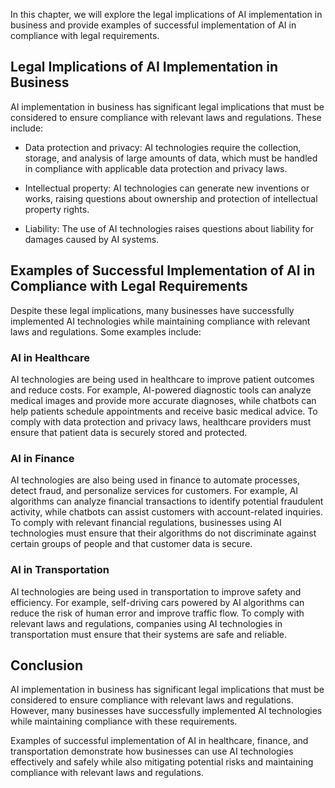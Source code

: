 
In this chapter, we will explore the legal implications of AI implementation in business and provide examples of successful implementation of AI in compliance with legal requirements.

Legal Implications of AI Implementation in Business
---------------------------------------------------

AI implementation in business has significant legal implications that must be considered to ensure compliance with relevant laws and regulations. These include:

* Data protection and privacy: AI technologies require the collection, storage, and analysis of large amounts of data, which must be handled in compliance with applicable data protection and privacy laws.

* Intellectual property: AI technologies can generate new inventions or works, raising questions about ownership and protection of intellectual property rights.

* Liability: The use of AI technologies raises questions about liability for damages caused by AI systems.

Examples of Successful Implementation of AI in Compliance with Legal Requirements
---------------------------------------------------------------------------------

Despite these legal implications, many businesses have successfully implemented AI technologies while maintaining compliance with relevant laws and regulations. Some examples include:

### AI in Healthcare

AI technologies are being used in healthcare to improve patient outcomes and reduce costs. For example, AI-powered diagnostic tools can analyze medical images and provide more accurate diagnoses, while chatbots can help patients schedule appointments and receive basic medical advice. To comply with data protection and privacy laws, healthcare providers must ensure that patient data is securely stored and protected.

### AI in Finance

AI technologies are also being used in finance to automate processes, detect fraud, and personalize services for customers. For example, AI algorithms can analyze financial transactions to identify potential fraudulent activity, while chatbots can assist customers with account-related inquiries. To comply with relevant financial regulations, businesses using AI technologies must ensure that their algorithms do not discriminate against certain groups of people and that customer data is secure.

### AI in Transportation

AI technologies are being used in transportation to improve safety and efficiency. For example, self-driving cars powered by AI algorithms can reduce the risk of human error and improve traffic flow. To comply with relevant laws and regulations, companies using AI technologies in transportation must ensure that their systems are safe and reliable.

Conclusion
----------

AI implementation in business has significant legal implications that must be considered to ensure compliance with relevant laws and regulations. However, many businesses have successfully implemented AI technologies while maintaining compliance with these requirements.

Examples of successful implementation of AI in healthcare, finance, and transportation demonstrate how businesses can use AI technologies effectively and safely while also mitigating potential risks and maintaining compliance with relevant laws and regulations.
